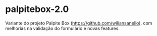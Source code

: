# palpitebox-2.0
Variante do projeto Palpite Box (https://github.com/wiliansanello), com melhorias na validação do formulário e novas features.
